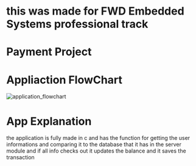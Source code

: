 # this was made for FWD Embedded Systems professional track
# Payment Project
# Appliaction FlowChart  
![application_flowchart](https://user-images.githubusercontent.com/95578914/188334314-ae3ed4ed-ad40-4025-9f87-a354d283212e.png)  
# App Explanation
the application is fully made in c and has the function for getting the user informations and comparing it to the database that it has in the server module and if all info checks out it updates the balance and it saves the transaction 
  
